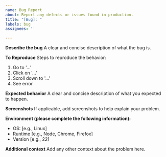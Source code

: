 ```yaml
---
name: Bug Report
about: Report any defects or issues found in production.
title: "[Bug]: "
labels: bug
assignees: ''

---
```


**Describe the bug**
A clear and concise description of what the bug is.

**To Reproduce**
Steps to reproduce the behavior:
1. Go to '...'
2. Click on '...'
3. Scroll down to '...'
4. See error

**Expected behavior**
A clear and concise description of what you expected to happen.

**Screenshots**
If applicable, add screenshots to help explain your problem.

**Environment (please complete the following information):**
- OS: [e.g., Linux]
- Runtime [e.g., Node, Chrome, Firefox]
- Version [e.g., 22]

**Additional context**
Add any other context about the problem here.

